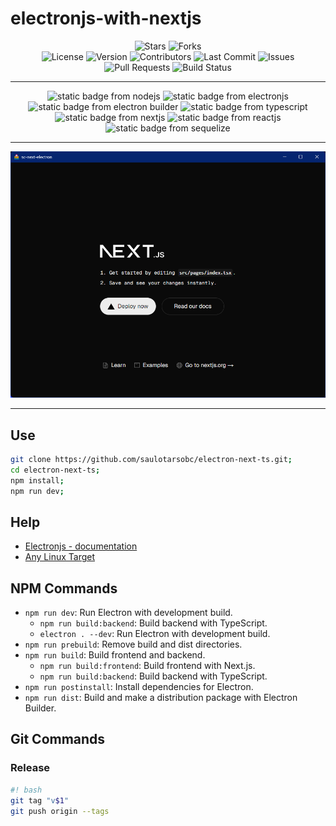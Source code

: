 # electronjs-with-nextjs

<div align="center">
  <img alt="Stars" src="https://img.shields.io/github/stars/saulotarsobc/electronjs-with-nextjs.svg">
  <img alt="Forks" src="https://img.shields.io/github/forks/saulotarsobc/electronjs-with-nextjs.svg">
</div>

<div align="center">
  <img alt="License" src="https://img.shields.io/badge/License-MIT-yellow.svg">
  <img alt="Version" src="https://img.shields.io/github/v/release/saulotarsobc/electronjs-with-nextjs.svg">
  <img alt="Contributors" src="https://img.shields.io/github/contributors/saulotarsobc/electronjs-with-nextjs.svg">
  <img alt="Last Commit" src="https://img.shields.io/github/last-commit/saulotarsobc/electronjs-with-nextjs.svg">
  <img alt="Issues" src="https://img.shields.io/github/issues/saulotarsobc/electronjs-with-nextjs.svg">
  <img alt="Pull Requests" src="https://img.shields.io/github/issues-pr/saulotarsobc/electronjs-with-nextjs.svg">
  <img alt="Build Status" src="https://img.shields.io/github/actions/workflow/status/saulotarsobc/electronjs-with-nextjs/.github/workflows/launch-app.yaml">
</div>

---

<!-- Badge Start -->
<div align="center">
 <img alt="static badge from nodejs" src="https://img.shields.io/badge/NodeJS-v22.14.0-44883e">
 <img alt="static badge from electronjs" src="https://img.shields.io/badge/ElectronJS-v34.2.0-46816e">
 <img alt="static badge from electron builder" src="https://img.shields.io/badge/Electron%20Builder-v25.1.8-blue">
 <img alt="static badge from typescript" src="https://img.shields.io/badge/TypeScript-v5.7.3-blue">
 <img alt="static badge from nextjs" src="https://img.shields.io/badge/NextJS-v15.1.7-black">
 <img alt="static badge from reactjs" src="https://img.shields.io/badge/ReactJS-v19.0.0-61DAFB">
 <img alt="static badge from sequelize" src="https://img.shields.io/badge/Sequelize-v6.37.5-52B0E7">
</div>
<!-- Badge End -->

---

<div align="center">
  <img alt="demo" src="./demo/demo.png">
</div>

---

## Use

```sh
git clone https://github.com/saulotarsobc/electron-next-ts.git;
cd electron-next-ts;
npm install;
npm run dev;
```

## Help

- [Electronjs - documentation](https://www.electronjs.org/pt/docs/latest/)
- [Any Linux Target](https://www.electron.build/linux)

## NPM Commands

- `npm run dev`: Run Electron with development build.
  - `npm run build:backend`: Build backend with TypeScript.
  - `electron . --dev`: Run Electron with development build.
- `npm run prebuild`: Remove build and dist directories.
- `npm run build`: Build frontend and backend.
  - `npm run build:frontend`: Build frontend with Next.js.
  - `npm run build:backend`: Build backend with TypeScript.
- `npm run postinstall`: Install dependencies for Electron.
- `npm run dist`: Build and make a distribution package with Electron Builder.

## Git Commands

### Release

```bash
#! bash
git tag "v$1"
git push origin --tags
```
